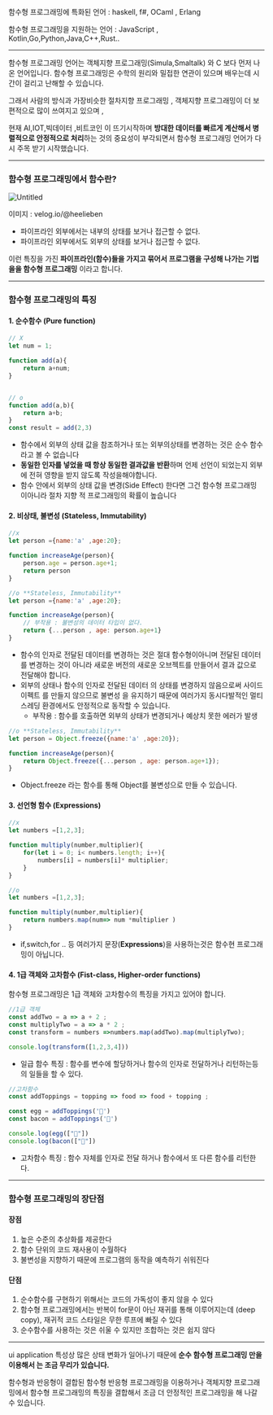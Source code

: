 함수형 프로그래밍에 특화된  언어 : haskell, f#, OCaml , Erlang

함수형 프로그래밍을 지원하는 언어 : JavaScript , Kotlin,Go,Python,Java,C++,Rust..

---

함수형 프로그래밍 언어는 객체지향 프로그래밍(Simula,Smaltalk) 와 C  보다 먼저 나온 언어입니다.
함수형 프로그래밍은 수학의 원리와 밀접한 연관이 있으며 배우는데 시간이 걸리고 난해할 수 있습니다.

그래서 사람의 방식과 가장비슷한 절차지향 프로그래밍 , 객체지향 프로그래밍이 더 보편적으로 많이 쓰여지고 있으며 ,

현재 AI,IOT,빅데이터 ,비트코인 이 뜨기시작하며 **방대한 데이터를 빠르게 계산해서 병렬적으로 안정적으로 처리**하는 것의 중요성이 부각되면서 함수형 프로그래밍 언어가 다시 주목 받기 시작했습니다.

--- 

### **함수형 프로그래밍에서 함수란?** 

![Untitled](https://user-images.githubusercontent.com/73993670/229714386-829d3440-f9db-4769-b7a3-d0a5a948e3d8.png)

이미지 : velog.io/@heelieben

- 파이프라인 외부에서는 내부의 상태를 보거나 접근할 수 없다.
- 파이프라인 외부에서도 외부의 상태를 보거나 접근할 수 없다.

이런 특징을 가진 **파이프라인(함수)들을 가지고 묶어서 프로그램을 구성해 나가는 기법을을 함수형 프로그래밍**
이라고 합니다.

---

### **함수형 프로그래밍의 특징**

#### **1. 순수함수 (Pure function)**

``` jsx
// X
let num = 1;

function add(a){
	return a+num;
}
```

``` jsx

// o
function add(a,b){
	return a+b;
}
const result = add(2,3)
```

- 함수에서 외부의 상태 값을 참조하거나 또는 외부의상태를 변경하는 것은 순수 함수라고 볼 수 없습니다
- **동일한 인자를 넣었을 때 항상 동일한 결과값을 반환**하며 언제 선언이 되었는지 외부에 전혀 영향을 받지 않도록 작성을해야합니다.
- 함수 안에서 외부의 상태 값을 변경(Side Effect) 한다면 그건 함수형 프로그래밍 이아니라 절차 지향 적 프로그래밍의 확률이 높습니다

####  **2. 비상태, 불변성 (Stateless, Immutability)**

```jsx
//x
let person ={name:'a' ,age:20};

function increaseAge(person){
	person.age = person.age+1;
	return person
}
```

```jsx
//o **Stateless, Immutability**
let person ={name:'a' ,age:20};

function increaseAge(person){
	// 부작용 : 불변성의 데이터 타입이 없다.
	return {...person , age: person.age+1} 
}
```

- 함수의 인자로 전달된 데이터를 변경하는 것은 절대 함수형이아니며 전달된 데이터를 변경하는 것이 아니라 새로운 버전의 새로운 오브젝트를 만들어서 결과 값으로 전달해야 합니다.
- 외부의 상태나 함수의 인자로 전달된 데이터 의 상태를 변경하지 않음으로써 사이드 이펙트 를 만들지 않으므로 불변성 을 유지하기 때문에 여러가지 동시다발적인 멀티 스레딩 환경에서도 안정적으로 동작할 수 있습니다.
    - 부작용 : 함수를 호출하면 외부의 상태가 변경되거나 예상치 못한 에러가 발생

```jsx
//o **Stateless, Immutability**
let person = Object.freeze({name:'a' ,age:20});

function increaseAge(person){
	return Object.freeze({...person , age: person.age+1});
}
```

- Object.freeze 라는 함수를 통해 Object를 불변성으로 만들 수 있습니다.

####  **3. 선언형 함수 (Expressions)**

```jsx
//x
let numbers =[1,2,3];

function multiply(number,multiplier){
	for(let i = 0; i< numbers.length; i++){
		numbers[i] = numbers[i]* multiplier;
	}
}
```

```jsx
//o
let numbers =[1,2,3];

function multiply(number,multiplier){
	return numbers.map(num=> num *multiplier )
}

```

- if,switch,for .. 등 여러가지 문장(**Expressions**)을 사용하는것은 함수현 프로그래밍이 아닙니다.

####  **4. 1급 객체와 고차함수 (Fist-class, Higher-order functions)**

함수형 프로그래밍은 1급 객체와 고차함수의 특징을 가지고 있어야 합니다.

```jsx
//1급 객체
const addTwo = a => a + 2 ;
const multiplyTwo = a => a * 2 ;
const transform = numbers =>numbers.map(addTwo).map(multiplyTwo);

console.log(transform([1,2,3,4]))
```

- 일급 함수 특징 : 함수를 변수에 할당하거나 함수의 인자로 전달하거나 리턴하는등의 일들을 할 수 있다.

```jsx
//고차함수
const addToppings = topping => food => food + topping ;

const egg = addToppings('🍳')
const bacon = addToppings('🥓')

console.log(egg(["🥘"])
console.log(bacon(["🥪"])
```

- 고차함수 특징 : 함수 자체를 인자로 전달 하거나 함수에서 또 다른 함수를  리턴한다.

---

### **함수형 프로그래밍의 장단점**

#### **장점**

1. 높은 수준의 추상화를 제공한다
2. 함수 단위의 코드 재사용이 수월하다
3. 불변성을 지향하기 때문에 프로그램의 동작을 예측하기 쉬워진다

#### **단점**

1. 순수함수를 구현하기 위해서는 코드의 가독성이 좋지 않을 수 있다
2. 함수형 프로그래밍에서는 반복이 for문이 아닌 재귀를 통해 이루어지는데 (deep copy), 재귀적 코드 스타일은 무한 루프에 빠질 수 있다
3. 순수함수를 사용하는 것은 쉬울 수 있지만 조합하는 것은 쉽지 않다

---

ui application 특성상 많은 상태 변화가 일어나기 때문에 **순수 함수형 프로그래밍 만을 이용해서 는 조금 무리가 있습니다.**

함수형과 반응형이 결합된 함수형 반응형 프로그래밍을 이용하거나 객체지향 프로그래밍에서 함수형 프로그래밍의 특징을 결합해서 조금 더 안정적인 프로그래밍을 해 나갈 수 있습니다.
